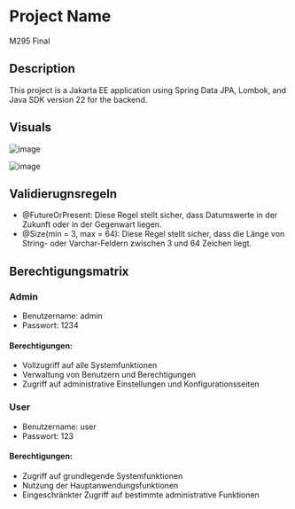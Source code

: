# Project Name
M295 Final
## Description

This project is a Jakarta EE application using Spring Data JPA, Lombok, and Java SDK version 22 for the backend.

## Visuals

![image](https://github.com/ergeny-bzz/Final/assets/114403168/df6a53be-0de3-46af-8f39-6e23cc13976d)


![image](https://github.com/ergeny-bzz/Final/assets/114403168/0b6e255c-194a-4e79-a64a-c757f6023c4d)

## Validierugnsregeln

* @FutureOrPresent: Diese Regel stellt sicher, dass Datumswerte in der Zukunft oder in der Gegenwart liegen.
* @Size(min = 3, max = 64): Diese Regel stellt sicher, dass die Länge von String- oder Varchar-Feldern zwischen 3 und 64 Zeichen liegt.

## Berechtigungsmatrix

### Admin
* Benutzername: admin
* Passwort: 1234
  
#### Berechtigungen:
* Vollzugriff auf alle Systemfunktionen
* Verwaltung von Benutzern und Berechtigungen
* Zugriff auf administrative Einstellungen und Konfigurationsseiten

### User

* Benutzername: user
* Passwort: 123
#### Berechtigungen:
* Zugriff auf grundlegende Systemfunktionen
* Nutzung der Hauptanwendungsfunktionen
* Eingeschränkter Zugriff auf bestimmte administrative Funktionen

